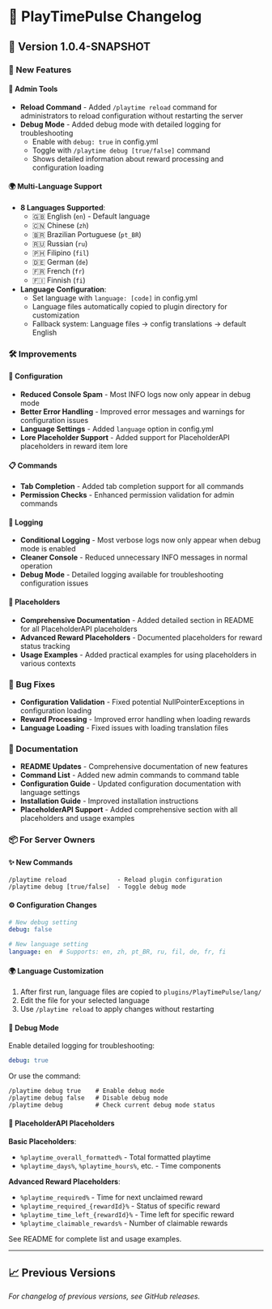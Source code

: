 # 📜 PlayTimePulse Changelog

## 🚀 Version 1.0.4-SNAPSHOT

### 🌟 New Features

#### 🔧 Admin Tools
- **Reload Command** - Added `/playtime reload` command for administrators to reload configuration without restarting the server
- **Debug Mode** - Added debug mode with detailed logging for troubleshooting
  - Enable with `debug: true` in config.yml
  - Toggle with `/playtime debug [true/false]` command
  - Shows detailed information about reward processing and configuration loading

#### 🌍 Multi-Language Support
- **8 Languages Supported**:
  - 🇬🇧 English (`en`) - Default language
  - 🇨🇳 Chinese (`zh`)
  - 🇧🇷 Brazilian Portuguese (`pt_BR`)
  - 🇷🇺 Russian (`ru`)
  - 🇵🇭 Filipino (`fil`)
  - 🇩🇪 German (`de`)
  - 🇫🇷 French (`fr`)
  - 🇫🇮 Finnish (`fi`)
- **Language Configuration**:
  - Set language with `language: [code]` in config.yml
  - Language files automatically copied to plugin directory for customization
  - Fallback system: Language files → config translations → default English

### 🛠️ Improvements

#### 📝 Configuration
- **Reduced Console Spam** - Most INFO logs now only appear in debug mode
- **Better Error Handling** - Improved error messages and warnings for configuration issues
- **Language Settings** - Added `language` option in config.yml
- **Lore Placeholder Support** - Added support for PlaceholderAPI placeholders in reward item lore

#### 📋 Commands
- **Tab Completion** - Added tab completion support for all commands
- **Permission Checks** - Enhanced permission validation for admin commands

#### 🎯 Logging
- **Conditional Logging** - Most verbose logs now only appear when debug mode is enabled
- **Cleaner Console** - Reduced unnecessary INFO messages in normal operation
- **Debug Mode** - Detailed logging available for troubleshooting configuration issues

#### 🧩 Placeholders
- **Comprehensive Documentation** - Added detailed section in README for all PlaceholderAPI placeholders
- **Advanced Reward Placeholders** - Documented placeholders for reward status tracking
- **Usage Examples** - Added practical examples for using placeholders in various contexts

### 🐛 Bug Fixes
- **Configuration Validation** - Fixed potential NullPointerExceptions in configuration loading
- **Reward Processing** - Improved error handling when loading rewards
- **Language Loading** - Fixed issues with loading translation files

### 📖 Documentation
- **README Updates** - Comprehensive documentation of new features
- **Command List** - Added new admin commands to command table
- **Configuration Guide** - Updated configuration documentation with language settings
- **Installation Guide** - Improved installation instructions
- **PlaceholderAPI Support** - Added comprehensive section with all placeholders and usage examples

### 📦 For Server Owners

#### ✨ New Commands
```
/playtime reload              - Reload plugin configuration
/playtime debug [true/false]  - Toggle debug mode
```

#### ⚙️ Configuration Changes
```yaml
# New debug setting
debug: false

# New language setting
language: en  # Supports: en, zh, pt_BR, ru, fil, de, fr, fi
```

#### 🌍 Language Customization
1. After first run, language files are copied to `plugins/PlayTimePulse/lang/`
2. Edit the file for your selected language
3. Use `/playtime reload` to apply changes without restarting

#### 🐛 Debug Mode
Enable detailed logging for troubleshooting:
```yaml
debug: true
```

Or use the command:
```
/playtime debug true    # Enable debug mode
/playtime debug false   # Disable debug mode
/playtime debug         # Check current debug mode status
```

#### 🧩 PlaceholderAPI Placeholders

**Basic Placeholders**:
- `%playtime_overall_formatted%` - Total formatted playtime
- `%playtime_days%`, `%playtime_hours%`, etc. - Time components

**Advanced Reward Placeholders**:
- `%playtime_required%` - Time for next unclaimed reward
- `%playtime_required_{rewardId}%` - Status of specific reward
- `%playtime_time_left_{rewardId}%` - Time left for specific reward
- `%playtime_claimable_rewards%` - Number of claimable rewards

See README for complete list and usage examples.

---

## 📈 Previous Versions

*For changelog of previous versions, see GitHub releases.*